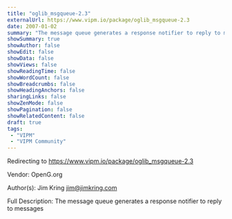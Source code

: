 ```yaml
---
title: "oglib_msgqueue-2.3"
externalUrl: https://www.vipm.io/package/oglib_msgqueue-2.3
date: 2007-01-02
summary: "The message queue generates a response notifier to reply to messages"
showSummary: true
showAuthor: false
showEdit: false
showData: false
showViews: false
showReadingTime: false
showWordCount: false
showBreadcrumbs: false
showHeadingAnchors: false
sharingLinks: false
showZenMode: false
showPagination: false
showRelatedContent: false
draft: true
tags:
 - "VIPM"
 - "VIPM Community"
---
```


Redirecting to https://www.vipm.io/package/oglib_msgqueue-2.3

Vendor: OpenG.org

Author(s): Jim Kring <jim@jimkring.com>
 
Full Description:
The message queue generates a response notifier to reply to messages